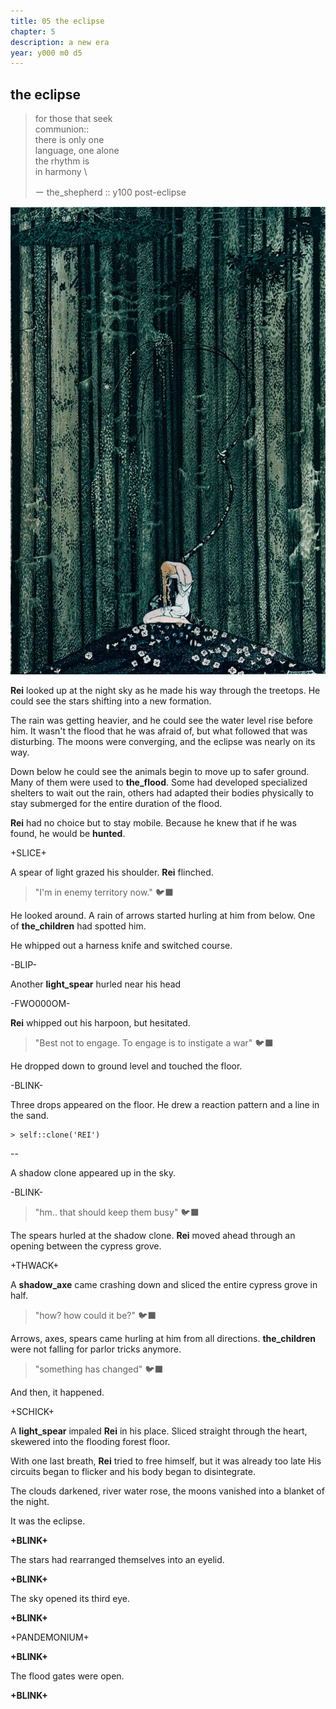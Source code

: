 ```yaml
---
title: 05 the eclipse
chapter: 5  
description: a new era
year: y000 m0 d5 
---
```


## the eclipse

> for those that seek \
> communion:: \
> there is only one \
> language, one alone \
> the rhythm is \
> in harmony \
> 
> ー the_shepherd :: y100 post-eclipse

![forest](./kay.png)

**Rei** looked up at the night sky as he made his way through the treetops. He could see the stars shifting into a new formation. 

The rain was getting heavier, and he could see the water level rise before him. It wasn't the flood that he was afraid of, but what followed that was disturbing. The moons were converging, and the eclipse was nearly on its way. 

Down below he could see the animals begin to move up to safer ground. Many of them were used to **the_flood**. Some had developed specialized shelters to wait out the rain, others had adapted their bodies physically to stay submerged for the entire duration of the flood.

**Rei** had no choice but to stay mobile. Because he knew that if he was found, he would be **hunted**. 

+SLICE+

A spear of light grazed his shoulder. **Rei** flinched.

> "I'm in enemy territory now." 🐦‍⬛

He looked around. A rain of arrows started hurling at him from below. One of **the_children** had spotted him.

He whipped out a harness knife and switched course.

-BLIP-

Another **light_spear** hurled near his head

-FWO000OM-

**Rei** whipped out his harpoon, but hesitated.

> "Best not to engage. To engage is to instigate a war" 🐦‍⬛

He dropped down to ground level and touched the floor.

-BLINK-

Three drops appeared on the floor. He drew a reaction pattern and a line in the sand.

```
> self::clone('REI')
```

--

A shadow clone appeared up in the sky. 

-BLINK-

> "hm.. that should keep them busy" 🐦‍⬛

The spears hurled at the shadow clone. **Rei** moved ahead through an opening between the cypress grove.

+THWACK+

A **shadow_axe** came crashing down and sliced the entire cypress grove in half.

> "how? how could it be?" 🐦‍⬛

Arrows, axes, spears came hurling at him from all directions. **the_children** were not falling for parlor tricks anymore.

> "something has changed" 🐦‍⬛

And then, it happened.

+SCHICK+

A **light_spear** impaled **Rei** in his place. Sliced straight through the heart, skewered into the flooding forest floor.

With one last breath, **Rei** tried to free himself, but it was already too late His circuits began to flicker and his body began to disintegrate.

The clouds darkened, river water rose, the moons vanished into a blanket of the night.

It was the eclipse. 

**+BLINK+**

The stars had rearranged themselves into an eyelid.

**+BLINK+**

The sky opened its third eye.

**+BLINK+**

+PANDEMONIUM+

**+BLINK+**

The flood gates were open.

**+BLINK+**